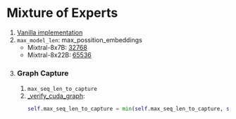 # Mixture of Experts

1. [Vanilla implementation](https://github.com/pcmoritz/vllm-public/blob/fd4ea8ef5c17a8b991107402a414f6ed355d854d/vllm/model_executor/models/mixtral.py#L133)
2. `max_model_len`: max_possition_embeddings
    - Mixtral-8x7B: [32768](https://huggingface.co/mistralai/Mixtral-8x7B-v0.1/blob/ffe1a706bacbd5abddc5ff99432ee38f7e0662fb/config.json#L12)
    - Mixtral-8x22B: [65536](https://huggingface.co/mistralai/Mixtral-8x22B-v0.1/blob/988690dfcb44977ec67e8b7f7fb663087b4808c5/config.json#L12)
3. ### Graph Capture
    1. `max_seq_len_to_capture` 
    2.  [_verify_cuda_graph](https://github.com/vllm-project/vllm/blob/83caf35e082b2657dce5f71ff965a13653a763b0/vllm/config.py#L335):    
           ```python
           self.max_seq_len_to_capture = min(self.max_seq_len_to_capture, self.max_model_len)
           ```
